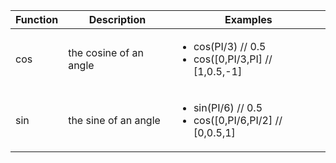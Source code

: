 <table>
  <thead>
        <tr>
            <th>Function</th>
            <th>Description</th>
            <th>Examples</th>
        </tr>
  </thead>
   <tr>
    <td>cos</td>
    <td>the cosine of an angle</td>
    <td><ul>
      <li>cos(PI/3) // 0.5</li>
      <li>cos([0,PI/3,PI] // [1,0.5,-1]</li>
      </ul>
    </td>
  </tr>
   <tr>
    <td>sin</td>
    <td>the sine of an angle</td>
    <td><ul>
      <li>sin(PI/6) // 0.5</li>
      <li>cos([0,PI/6,PI/2] // [0,0.5,1]</li>
      </ul>
    </td>
  </tr>
  </table>
